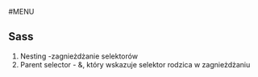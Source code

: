 #MENU
## Sass
1. Nesting -zagnieżdżanie selektorów
2. Parent selector - &, który wskazuje selektor rodzica w zagnieżdżaniu